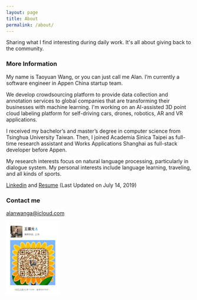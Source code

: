 ```yaml
---
layout: page
title: About
permalink: /about/
---
```


Sharing what I find interesting during daily work. It's all about giving back to the community.

### More Information
My name is Taoyuan Wang, or you can just call me Alan. I’m currently a software engineer in Appen China startup team.

We develop crowdsourcing platform to provide data collection and annotation services to global companies that are transforming their businesses with machine learning. I'm working on an AI-assisted 3D point cloud labeling platform for self-driving cars, drones, robotics, AR and VR applications.

I received my bachelor’s and master’s degree in computer science from Tsinghua University Taiwan. Then, I joined Academia Sinica Taipei as full-time research assistant and Works Applications Shanghai as full-stack developer before Appen.

My research interests focus on natural language processing, particularly in dialogue system. My personal interests include language learning, traveling, and all kinds of sports.

<a href="https://www.linkedin.com/in/taoyuanwang/">Linkedin</a> and <a href="/TaoyuanWang_resume.pdf">Resume</a> (Last Updated on July 14, 2019)

### Contact me

[alanwanga@icloud.com](mailto:alanwanga@icloud.com)

<img src="/images/wechatqrcode.JPG" height="200" />
